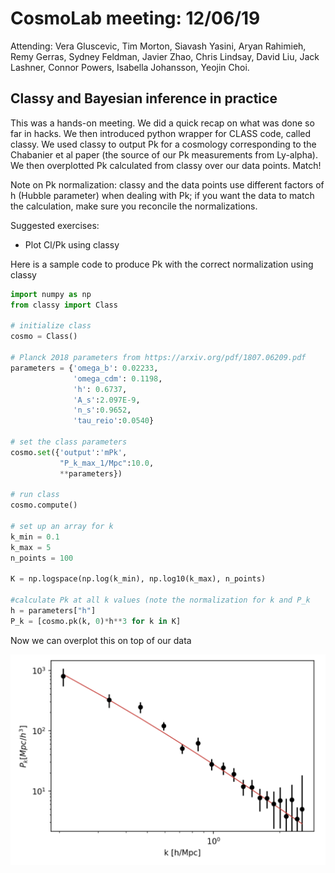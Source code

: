 # CosmoLab meeting: 12/06/19

Attending: Vera Gluscevic, Tim Morton, Siavash Yasini, Aryan Rahimieh, Remy Gerras, Sydney Feldman, Javier Zhao, Chris Lindsay, David Liu, Jack Lashner, Connor Powers, Isabella Johansson, Yeojin Choi. 


## Classy and Bayesian inference in practice

This was a hands-on meeting. We did a quick recap on what was done so far in hacks. We then introduced python wrapper for CLASS code, called classy. We used classy to output Pk for a cosmology corresponding to the Chabanier et al paper (the source of our Pk measurements from Ly-alpha). We then overplotted Pk calculated from classy over our data points. Match! 

Note on Pk normalization: classy and the data points use different factors of h (Hubble parameter) when dealing with Pk; if you want the data to match the calculation, make sure you reconcile the normalizations.

Suggested exercises: 
- Plot Cl/Pk using classy

Here is a sample code to produce Pk with the correct normalization using classy

```python
import numpy as np
from classy import Class

# initialize class
cosmo = Class()

# Planck 2018 parameters from https://arxiv.org/pdf/1807.06209.pdf
parameters = {'omega_b': 0.02233,
              'omega_cdm': 0.1198,
              'h': 0.6737,
              'A_s':2.097E-9,
              'n_s':0.9652,
              'tau_reio':0.0540}

# set the class parameters 
cosmo.set({'output':'mPk',
           "P_k_max_1/Mpc":10.0,
           **parameters})

# run class
cosmo.compute()

# set up an array for k
k_min = 0.1
k_max = 5
n_points = 100

K = np.logspace(np.log(k_min), np.log10(k_max), n_points) 

#calculate Pk at all k values (note the normalization for k and P_k
h = parameters["h"]
P_k = [cosmo.pk(k, 0)*h**3 for k in K]
```
Now we can overplot this on top of our data

![](Pk_Ly_alpha.png)


